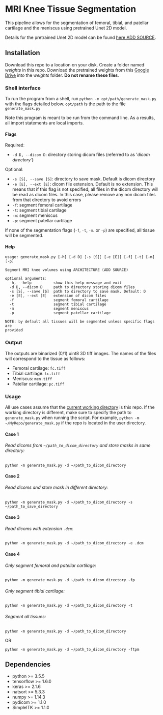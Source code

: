 # MRI Knee Tissue Segmentation

This pipeline allows for the segmentation of femoral, tibial, and patellar cartilage and the meniscus using pretrained Unet 2D model.

Details for the pretrained Unet 2D model can be found [here ADD SOURCE](google.com).

## Installation
Download this repo to a location on your disk. Create a folder named _weights_ in this repo. Download the pretrained weights from this [Google Drive](https://drive.google.com/drive/u/0/folders/1VtVzOAS6VbFzpEi9Fivy6BgcMubfFlL-) into the _weights_ folder. **Do not rename these files**.

### Shell interface
To run the program from a shell, run `python -m opt/path/generate_mask.py` with the flags detailed below. `opt/path` is the path to the file `generate_mask.py`

Note this program is meant to be run from the command line. As a results, all import statements are local imports.

#### Flags
Required:
- ```-d D, --dicom D```: directory storing dicom files (referred to as '_dicom directory_')

Optional:
- ``-s [S], --save [S]``: directory to save mask. Default is dicom directory
- `-e [E], --ext [E]`: dicom file extension. Default is no extension. This means that if this flag is not specified, all files in the dicom directory will be read as dicom files. In this case, please remove any non dicom files from that directory to avoid errors
- `-f`: segment femoral cartilage
- `-t`: segment tibial cartilage
- `-m`: segment meniscus
- `-p`: segment patellar cartilage

If none of the segmentation flags (`-f`, `-t`, `-m`. or `-p`) are specified, all tissue will be segmented.

#### Help
```
usage: generate_mask.py [-h] [-d D] [-s [S]] [-e [E]] [-f] [-t] [-m] [-p]

Segment MRI knee volumes using ARCHITECTURE (ADD SOURCE)

optional arguments:
  -h, --help          show this help message and exit
  -d D, --dicom D     path to directory storing dicom files
  -s [S], --save [S]  path to directory to save mask. Default: D
  -e [E], --ext [E]   extension of dicom files
  -f                  segment femoral cartilage
  -t                  segment tibial cartilage
  -m                  segment meniscus
  -p                  segment patellar cartilage

NOTE: by default all tissues will be segmented unless specific flags are
provided
```

### Output
The outputs are binarized (0/1) uint8 3D tiff images. The names of the files will correspond to the tissue as follows:

- Femoral cartilage: `fc.tiff`
- Tibial cartilage: `tc.tiff`
- Meniscus: `men.tiff`
- Patellar cartilage: `pc.tiff`


### Usage

All use cases assume that the [current working directory](https://www.computerhope.com/jargon/c/currentd.htm) is this repo. If the working directory is different, make sure to specify the path to ```generate_mask.py``` when running the script. For example, ```python -m ~/MyRepo/generate_mask.py``` if the repo is located in the user directory.

#### Case 1
###### Read dicoms from ```~/path_to_dicom_directory``` and store masks in same directory:

`python -m generate_mask.py -d ~/path_to_dicom_directory`

#### Case 2
###### Read dicoms and store mask in different directory:

`python -m generate_mask.py -d ~/path_to_dicom_directory -s ~/path_to_save_directory`

#### Case 3
###### Read dicoms with extension `.dcm`:

`python -m generate_mask.py -d ~/path_to_dicom_directory -e .dcm`

#### Case 4
###### Only segment femoral and patellar cartilage:

`python -m generate_mask.py -d ~/path_to_dicom_directory -fp`

###### Only segment tibial cartilage:

`python -m generate_mask.py -d ~/path_to_dicom_directory -t`

###### Segment all tissues:

`python -m generate_mask.py -d ~/path_to_dicom_directory`

OR

`python -m generate_mask.py -d ~/path_to_dicom_directory -ftpm`

## Dependencies
- python >= 3.5.5
- tensorflow >= 1.6.0
- keras >= 2.1.6
- natsort >= 5.3.3
- numpy >= 1.14.3
- pydicom >= 1.1.0
- SimpleITK >= 1.1.0

